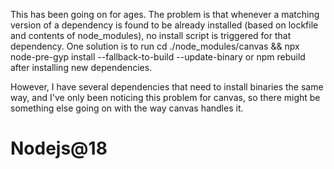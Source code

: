 This has been going on for ages. The problem is that whenever a matching version of a dependency is found to be already installed (based on lockfile and contents of node_modules), no install script is triggered for that dependency. One solution is to run cd ./node_modules/canvas && npx node-pre-gyp install --fallback-to-build --update-binary or npm rebuild after installing new dependencies.

However, I have several dependencies that need to install binaries the same way, and I've only been noticing this problem for canvas, so there might be something else going on with the way canvas handles it.

# Nodejs@18
